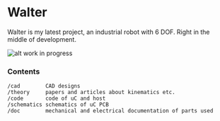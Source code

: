 # Walter
Walter is my latest project, an industrial robot with 6 DOF. Right in the middle of development.

![alt work in progress](https://github.com/jochenalt/Walter/blob/master/doc/images/WP_20161104_17_04_51_Pro.jpg)
### Contents
    /cad 	    CAD designs
    /theory     papers and articles about kinematics etc.
    /code       code of uC and host 
    /schematics schematics of uC PCB
    /doc		mechanical and electrical documentation of parts used
    
